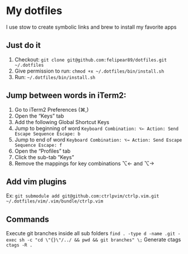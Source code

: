 # My dotfiles
I use stow to create symbolic links and brew to install my favorite apps

## Just do it
1. Checkout: `git clone git@github.com:felipear89/dotfiles.git ~/.dotfiles`
2. Give permission to run: `chmod +x ~/.dotfiles/bin/install.sh`
3. Run: `~/.dotfiles/bin/install.sh`

## Jump between words in iTerm2:
1. Go to iTerm2 Preferences (⌘,)
2. Open the “Keys” tab
3. Add the following Global Shortcut Keys
4. Jump to beginning of word `Keyboard Combination: ⌥←
Action: Send Escape Sequence
Escape: b`
5. Jump to end of word `Keyboard Combination: ⌥→
Action: Send Escape Sequence
Escape: f`
6. Open the “Profiles” tab
7. Click the sub-tab ”Keys”
8. Remove the mappings for key combinations ⌥← and ⌥→

## Add vim plugins
Ex:
`git submodule add git@github.com:ctrlpvim/ctrlp.vim.git ~/.dotfiles/vim/.vim/bundle/ctrlp.vim`

## Commands
Execute git branches inside all sub folders
`find . -type d -name .git -exec sh -c "cd \"{}\"/../ && pwd && git branches" \;`
Generate ctags
`ctags -R .`
